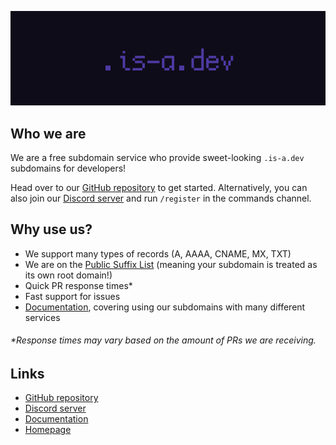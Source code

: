 ![Banner](https://raw.githubusercontent.com/is-a-dev/register/main/media/banner.png)

## Who we are
We are a free subdomain service who provide sweet-looking `.is-a.dev` subdomains for developers!

Head over to our [GitHub repository](https://github.com/is-a-dev/register) to get started. Alternatively, you can also join our [Discord server](https://discord.gg/is-a-dev-830872854677422150) and run `/register` in the commands channel.

## Why use us?
- We support many types of records (A, AAAA, CNAME, MX, TXT)
- We are on the [Public Suffix List](https://www.publicsuffix.org) (meaning your subdomain is treated as its own root domain!)
- Quick PR response times*
- Fast support for issues
- [Documentation](https://www.is-a.dev/docs), covering using our subdomains with many different services

###### *Response times may vary based on the amount of PRs we are receiving.

## Links
- [GitHub repository](https://github.com/is-a-dev/register)
- [Discord server](https://discord.gg/is-a-dev-830872854677422150)
- [Documentation](https://www.is-a.dev/docs)
- [Homepage](https://www.is-a.dev)
